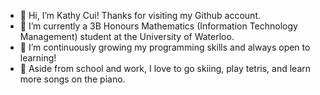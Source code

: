 - 👋 Hi, I’m Kathy Cui! Thanks for visiting my Github account.
- 🌱 I’m currently a 3B Honours Mathematics (Information Technology Management) student at the University of Waterloo.
- 👀 I’m continuously growing my programming skills and always open to learning!
- 💞 Aside from school and work, I love to go skiing, play tetris, and learn more songs on the piano.

<!---
kathycui1/kathycui1 is a ✨ special ✨ repository because its `README.md` (this file) appears on your GitHub profile.
You can click the Preview link to take a look at your changes.
--->
